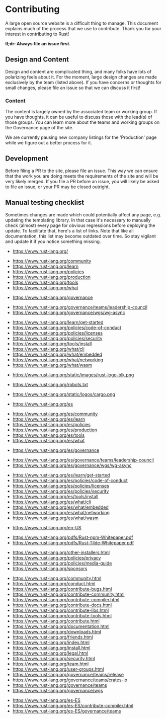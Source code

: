 # Contributing

A large open source website is a difficult thing to manage. This document
explains much of the process that we use to contribute. Thank you for your
interest in contributing to Rust!

**tl;dr: Always file an issue first.**

## Design and Content

Design and content are complicated thing, and many folks have lots of polarizing
feels about it. For the moment, large design changes are made exclusively by the
team (listed above). If you have concerns or thoughts for small changes, please
file an issue so that we can discuss it first!

### Content

The content is largely owned by the associated team or working group. If you
have thoughts, it can be useful to discuss those with the lead(s) of those
groups. You can learn more about the teams and working groups on the Governance
page of the site.

We are currently pausing new company listings for the 'Production' page while
we figure out a better process for it.

## Development

Before filing a PR to the site, please file an issue. This way we can ensure
that the work you are doing meets the requirements of the site and will be very
likely merged. If you file a PR before an issue, you will likely be asked to
file an issue, or your PR may be closed outright.

## Manual testing checklist

Sometimes changes are made which could potentially affect any page, e.g. updating the templating library.
In that case it's necessary to manually check (almost) every page for obvious regressions before deploying the update.
To facilitate that, here's a list of links.
Note that like all documentation, this list may become outdated over time.
So stay vigilant and update it if you notice something missing.

<!-- index -->
- https://www.rust-lang.org/
<!-- category_en -->
- https://www.rust-lang.org/community
- https://www.rust-lang.org/learn
- https://www.rust-lang.org/policies
- https://www.rust-lang.org/production
- https://www.rust-lang.org/tools
- https://www.rust-lang.org/what
<!-- governance -->
- https://www.rust-lang.org/governance
<!-- team -->
- https://www.rust-lang.org/governance/teams/leadership-council
- https://www.rust-lang.org/governance/wgs/wg-async
<!-- subject -->
- https://www.rust-lang.org/learn/get-started
- https://www.rust-lang.org/policies/code-of-conduct
- https://www.rust-lang.org/policies/licenses
- https://www.rust-lang.org/policies/security
- https://www.rust-lang.org/tools/install
- https://www.rust-lang.org/what/cli
- https://www.rust-lang.org/what/embedded
- https://www.rust-lang.org/what/networking
- https://www.rust-lang.org/what/wasm
<!-- files -->
- https://www.rust-lang.org/static/images/rust-logo-blk.png
<!-- robots_txt -->
- https://www.rust-lang.org/robots.txt
<!-- logos -->
- https://www.rust-lang.org/static/logos/cargo.png
<!-- index_locale -->
- https://www.rust-lang.org/es
<!-- category_locale -->
- https://www.rust-lang.org/es/community
- https://www.rust-lang.org/es/learn
- https://www.rust-lang.org/es/policies
- https://www.rust-lang.org/es/production
- https://www.rust-lang.org/es/tools
- https://www.rust-lang.org/es/what
<!-- governance_locale -->
- https://www.rust-lang.org/es/governance
<!-- team_locale -->
- https://www.rust-lang.org/es/governance/teams/leadership-council
- https://www.rust-lang.org/es/governance/wgs/wg-async
<!-- subject_locale -->
- https://www.rust-lang.org/es/learn/get-started
- https://www.rust-lang.org/es/policies/code-of-conduct
- https://www.rust-lang.org/es/policies/licenses
- https://www.rust-lang.org/es/policies/security
- https://www.rust-lang.org/es/tools/install
- https://www.rust-lang.org/es/what/cli
- https://www.rust-lang.org/es/what/embedded
- https://www.rust-lang.org/es/what/networking
- https://www.rust-lang.org/es/what/wasm
<!-- redirect_bare_en_us -->
- https://www.rust-lang.org/en-US
<!-- not_found catcher, see redirect::maybe_redirect -->
<!-- static file redirects -->
- https://www.rust-lang.org/pdfs/Rust-npm-Whitepaper.pdf
- https://www.rust-lang.org/pdfs/Rust-Tilde-Whitepaper.pdf
<!-- external redirects -->
- https://www.rust-lang.org/other-installers.html
- https://www.rust-lang.org/policies/privacy
- https://www.rust-lang.org/policies/media-guide
- https://www.rust-lang.org/sponsors
<!-- page redirects -->
- https://www.rust-lang.org/community.html
- https://www.rust-lang.org/conduct.html
- https://www.rust-lang.org/contribute-bugs.html
- https://www.rust-lang.org/contribute-community.html
- https://www.rust-lang.org/contribute-compiler.html
- https://www.rust-lang.org/contribute-docs.html
- https://www.rust-lang.org/contribute-libs.html
- https://www.rust-lang.org/contribute-tools.html
- https://www.rust-lang.org/contribute.html
- https://www.rust-lang.org/documentation.html
- https://www.rust-lang.org/downloads.html
- https://www.rust-lang.org/friends.html
- https://www.rust-lang.org/index.html
- https://www.rust-lang.org/install.html
- https://www.rust-lang.org/legal.html
- https://www.rust-lang.org/security.html
- https://www.rust-lang.org/team.html
- https://www.rust-lang.org/user-groups.html
- https://www.rust-lang.org/governance/teams/release
- https://www.rust-lang.org/governance/teams/crates-io
- https://www.rust-lang.org/governance/teams
- https://www.rust-lang.org/governance/wgs
<!-- a couple localized redirects -->
- https://www.rust-lang.org/es-ES
- https://www.rust-lang.org/es-ES/contribute-compiler.html
- https://www.rust-lang.org/es-ES/governance/teams
